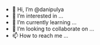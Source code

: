 - 👋 Hi, I’m @danipulya
- 👀 I’m interested in ...
- 🌱 I’m currently learning ...
- 💞️ I’m looking to collaborate on ...
- 📫 How to reach me ...

<!---
danipulya/danipulya is a ✨ special ✨ repository because its `README.md` (this file) appears on your GitHub profile.
You can click the Preview link to take a look at your changes.
--->


